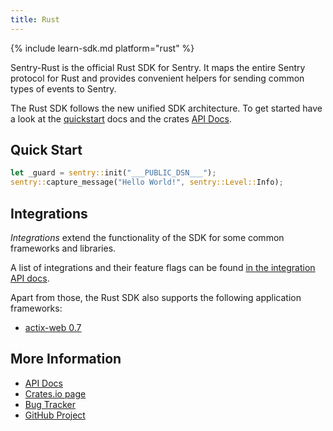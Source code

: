 ```yaml
---
title: Rust
---
```


{% include learn-sdk.md platform="rust" %}

Sentry-Rust is the official Rust SDK for Sentry. It maps the entire Sentry
protocol for Rust and provides convenient helpers for sending common types of
events to Sentry.

The Rust SDK follows the new unified SDK architecture.  To get started have a
look at the [quickstart](/error-reporting/quickstart/?platform=rust) docs and the crates [API Docs](https://docs.rs/sentry).

## Quick Start

```rust
let _guard = sentry::init("___PUBLIC_DSN___");
sentry::capture_message("Hello World!", sentry::Level::Info);
```

## Integrations

*Integrations* extend the functionality of the SDK for some common frameworks
and libraries.

A list of integrations and their feature flags can be found
[in the integration API docs](https://docs.rs/sentry/0/sentry/integrations/index.html).

Apart from those, the Rust SDK also supports the following application frameworks:

* [actix-web 0.7](/platforms/rust/actix/)

## More Information

-   [API Docs](http://docs.rs/sentry)
-   [Crates.io page](http://crates.io/crates/sentry)
-   [Bug Tracker](http://github.com/getsentry/sentry-rust/issues)
-   [GitHub Project](http://github.com/getsentry/sentry-rust)
